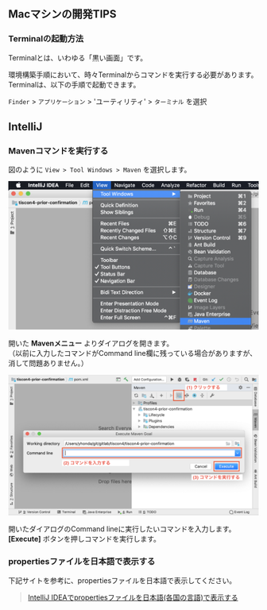 Macマシンの開発TIPS
----------------------------------------

### Terminalの起動方法

Terminalとは、いわゆる「黒い画面」です。

環境構築手順において、時々Terminalからコマンドを実行する必要があります。
Terminalは、以下の手順で起動できます。

`Finder` > `アプリケーション` > 'ユーティリティ' > `ターミナル` を選択

## IntelliJ
### Mavenコマンドを実行する
図のように `View > Tool Windows > Maven` を選択します。
<p>
    <img src="../image/intellij_open_mavenview_mac.png" width="600" />
</p>

開いた **Mavenメニュー** よりダイアログを開きます。<br/>
（以前に入力したコマンドがCommand line欄に残っている場合がありますが、消して問題ありません。）
<p>
    <img src="../image/intellij_run_maven_command.png" width="600" />
</p>

開いたダイアログのCommand lineに実行したいコマンドを入力します。<br/>
**[Execute]** ボタンを押しコマンドを実行します。

### propertiesファイルを日本語で表示する
下記サイトを参考に、propertiesファイルを日本語で表示してください。
> [IntelliJ IDEAでpropertiesファイルを日本語(各国の言語)で表示する](https://qiita.com/tamura__246/items/7adc91b85abd4d0bb72b)

